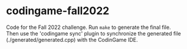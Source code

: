 # codingame-fall2022

Code for the Fall 2022 challenge. Run `make` to generate the final file.  
Then use the 'codingame sync' plugin to synchronize the generated file (./generated/generated.cpp) with the CodinGame IDE.
